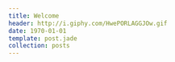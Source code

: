 ```yaml
---
title: Welcome
header: http://i.giphy.com/HwePORLAGGJOw.gif
date: 1970-01-01
template: post.jade
collection: posts
---
```


